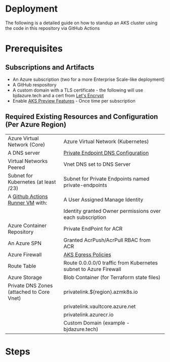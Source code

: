 # Deployment 
The following is a detailed guide on how to standup an AKS cluster using the code in this repository via GitHub Actions 

# Prerequisites 
## Subscriptions and Artifacts
* An Azure subscription (two for a more Enterprise Scale-like deployment)
* A GitHub respository 
* A custom domain with a TLS certificate - the following will use bjdazure.tech and a cert from [Let's Encrypt](https://letsencrypt.org/)
* Enable [AKS Preview Features](./preview-features.md) - Once time per subscription

## Required Existing Resources and Configuration (Per Azure Region)
| |  |
--------------- | --------------- 
| Azure Virtual Network (Core) | Azure Virtual Network (Kubernetes) |
| A DNS server | [Private Endpoint DNS Configuration](https://docs.microsoft.com/en-us/azure/private-link/private-endpoint-dns#on-premises-workloads-using-a-dns-forwarder) |
| Virtual Networks Peered |  Vnet DNS set to DNS Server |
| Subnet for Kubernetes (at least /23) | Subnet for Private Endpoints named private-endpoints |
| A [Github Actions Runner VM](https://docs.github.com/en/actions/using-github-hosted-runners/about-github-hosted-runners) with: | A User Assigned Manage Identity | 
|| Identity granted Owner permissions over each subscription |
| Azure Container Repository | Private EndPoint for ACR |
| An Azure SPN | Granted AcrPush/AcrPull RBAC from ACR |
| Azure Firewall| [AKS Egress Policies](https://docs.microsoft.com/en-us/azure/aks/limit-egress-traffic) |
| Route Table | Route 0.0.0.0/0 traffic from Kubernetes subnet to Azure Firewall |
| Azure Storage | Blob Container (for Terraform state files) |
| Private DNS Zones (attached to Core Vnet) | privatelink.${region}.azmk8s.io |
|| privatelink.vaultcore.azure.net |
|| privatelink.azurecr.io |
|| Custom Domain (example - bjdazure.tech) |

# Steps